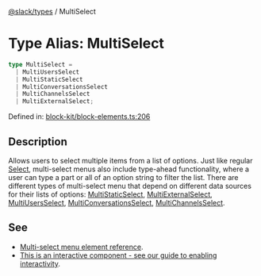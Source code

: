 [@slack/types](../index.md) / MultiSelect

# Type Alias: MultiSelect

```ts
type MultiSelect = 
  | MultiUsersSelect
  | MultiStaticSelect
  | MultiConversationsSelect
  | MultiChannelsSelect
  | MultiExternalSelect;
```

Defined in: [block-kit/block-elements.ts:206](https://github.com/slackapi/node-slack-sdk/blob/main/packages/types/src/block-kit/block-elements.ts#L206)

## Description

Allows users to select multiple items from a list of options.
Just like regular [Select](Select.md), multi-select menus also include type-ahead functionality, where a user can type a
part or all of an option string to filter the list.
There are different types of multi-select menu that depend on different data sources for their lists of options:
[MultiStaticSelect](../interfaces/MultiStaticSelect.md), [MultiExternalSelect](../interfaces/MultiExternalSelect.md), [MultiUsersSelect](../interfaces/MultiUsersSelect.md), [MultiConversationsSelect](../interfaces/MultiConversationsSelect.md),
[MultiChannelsSelect](../interfaces/MultiChannelsSelect.md).

## See

 - [Multi-select menu element reference](https://docs.slack.dev/reference/block-kit/block-elements/multi-select-menus-element).
 - [This is an interactive component - see our guide to enabling interactivity](https://docs.slack.dev/interactivity/handling-user-interaction).
